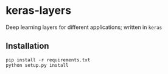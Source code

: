 # keras-layers
Deep learning layers for different applications; written in `keras`

## Installation

```
pip install -r requirements.txt
python setup.py install
```
